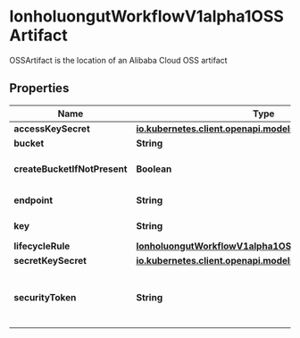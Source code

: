 

# IonholuongutWorkflowV1alpha1OSSArtifact

OSSArtifact is the location of an Alibaba Cloud OSS artifact

## Properties

Name | Type | Description | Notes
------------ | ------------- | ------------- | -------------
**accessKeySecret** | [**io.kubernetes.client.openapi.models.V1SecretKeySelector**](io.kubernetes.client.openapi.models.V1SecretKeySelector.md) |  |  [optional]
**bucket** | **String** | Bucket is the name of the bucket |  [optional]
**createBucketIfNotPresent** | **Boolean** | CreateBucketIfNotPresent tells the driver to attempt to create the OSS bucket for output artifacts, if it doesn&#39;t exist |  [optional]
**endpoint** | **String** | Endpoint is the hostname of the bucket endpoint |  [optional]
**key** | **String** | Key is the path in the bucket where the artifact resides | 
**lifecycleRule** | [**IonholuongutWorkflowV1alpha1OSSLifecycleRule**](IonholuongutWorkflowV1alpha1OSSLifecycleRule.md) |  |  [optional]
**secretKeySecret** | [**io.kubernetes.client.openapi.models.V1SecretKeySelector**](io.kubernetes.client.openapi.models.V1SecretKeySelector.md) |  |  [optional]
**securityToken** | **String** | SecurityToken is the user&#39;s temporary security token. For more details, check out: https://www.alibabacloud.com/help/doc-detail/100624.htm |  [optional]



